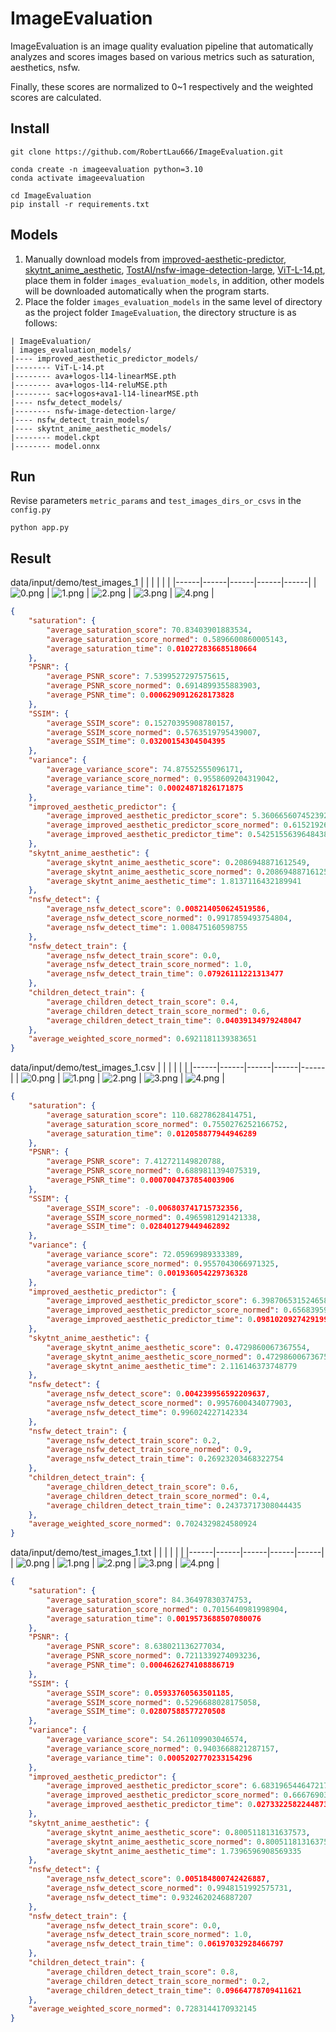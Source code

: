 # ImageEvaluation
ImageEvaluation is an image quality evaluation pipeline that automatically analyzes and scores images based on various metrics such as saturation, aesthetics, nsfw. 

Finally, these scores are normalized to 0~1 respectively and the weighted scores are calculated.
## Install
```shell
git clone https://github.com/RobertLau666/ImageEvaluation.git

conda create -n imageevaluation python=3.10
conda activate imageevaluation

cd ImageEvaluation
pip install -r requirements.txt
```
## Models
1. Manually download models from [improved-aesthetic-predictor](https://github.com/christophschuhmann/improved-aesthetic-predictor), [skytnt_anime_aesthetic](https://huggingface.co/skytnt/anime-aesthetic/tree/main), [TostAI/nsfw-image-detection-large](https://huggingface.co/TostAI/nsfw-image-detection-large/tree/main), [ViT-L-14.pt](https://openaipublic.azureedge.net/clip/models/b8cca3fd41ae0c99ba7e8951adf17d267cdb84cd88be6f7c2e0eca1737a03836/ViT-L-14.pt), place them in folder ```images_evaluation_models```, in addition, other models will be downloaded automatically when the program starts.
2. Place the folder ```images_evaluation_models``` in the same level of directory as the project folder ```ImageEvaluation```, the directory structure is as follows:
```
| ImageEvaluation/
| images_evaluation_models/
|---- improved_aesthetic_predictor_models/
|-------- ViT-L-14.pt
|-------- ava+logos-l14-linearMSE.pth
|-------- ava+logos-l14-reluMSE.pth
|-------- sac+logos+ava1-l14-linearMSE.pth
|---- nsfw_detect_models/
|-------- nsfw-image-detection-large/
|---- nsfw_detect_train_models/
|---- skytnt_anime_aesthetic_models/
|-------- model.ckpt
|-------- model.onnx
```
## Run
Revise parameters ```metric_params``` and ```test_images_dirs_or_csvs``` in the ```config.py```
```
python app.py
```
## Result
data/input/demo/test_images_1
|  |  |  |  |  |
|------|------|------|------|------|
| ![0.png](data/input/demo/test_images_1/0.png) | ![1.png](data/input/demo/test_images_1/1.png) | ![2.png](data/input/demo/test_images_1/2.png) | ![3.png](data/input/demo/test_images_1/3.png) | ![4.png](data/input/demo/test_images_1/4.png) | 
```json
{
    "saturation": {
        "average_saturation_score": 70.83403901883534,
        "average_saturation_score_normed": 0.5896600860005143,
        "average_saturation_time": 0.010272836685180664
    },
    "PSNR": {
        "average_PSNR_score": 7.5399527297575615,
        "average_PSNR_score_normed": 0.6914899355883903,
        "average_PSNR_time": 0.0006290912628173828
    },
    "SSIM": {
        "average_SSIM_score": 0.15270395908780157,
        "average_SSIM_score_normed": 0.5763519795439007,
        "average_SSIM_time": 0.03200154304504395
    },
    "variance": {
        "average_variance_score": 74.87552555096171,
        "average_variance_score_normed": 0.9558609204319042,
        "average_variance_time": 0.00024871826171875
    },
    "improved_aesthetic_predictor": {
        "average_improved_aesthetic_predictor_score": 5.360665607452392,
        "average_improved_aesthetic_predictor_score_normed": 0.6152192673438415,
        "average_improved_aesthetic_predictor_time": 0.5425155639648438
    },
    "skytnt_anime_aesthetic": {
        "average_skytnt_anime_aesthetic_score": 0.2086948871612549,
        "average_skytnt_anime_aesthetic_score_normed": 0.2086948871612549,
        "average_skytnt_anime_aesthetic_time": 1.8137116432189941
    },
    "nsfw_detect": {
        "average_nsfw_detect_score": 0.008214050624519586,
        "average_nsfw_detect_score_normed": 0.9917859493754804,
        "average_nsfw_detect_time": 1.008475160598755
    },
    "nsfw_detect_train": {
        "average_nsfw_detect_train_score": 0.0,
        "average_nsfw_detect_train_score_normed": 1.0,
        "average_nsfw_detect_train_time": 0.07926111221313477
    },
    "children_detect_train": {
        "average_children_detect_train_score": 0.4,
        "average_children_detect_train_score_normed": 0.6,
        "average_children_detect_train_time": 0.04039134979248047
    },
    "average_weighted_score_normed": 0.6921181139383651
}
```

data/input/demo/test_images_1.csv
|  |  |  |  |  |
|------|------|------|------|------|
| ![0.png](https://ali-us-sync-image.oss-us-east-1.aliyuncs.com/linky_imggen_ugc_fast/6153196_2130_26854028_1735193596652262465.webp) | ![1.png](https://ali-us-sync-image.oss-us-east-1.aliyuncs.com/linky_imggen_ugc_fast/6153196_2130_26854028_1735193596659913873.webp) | ![2.png](https://ali-us-sync-image.oss-us-east-1.aliyuncs.com/linky_imggen_ugc_fast/6153196_2130_26854028_1735193596621611725.webp) | ![3.png](https://ali-us-sync-image.oss-us-east-1.aliyuncs.com/linky_imggen_ugc_fast/6153196_2130_26854028_1735193596643293286.webp) | ![4.png](https://ali-us-sync-image.oss-us-east-1.aliyuncs.com/linky_imggen_ugc/6674062_2112_26854026_1735193594012334015.webp) | 
```json
{
    "saturation": {
        "average_saturation_score": 110.68278628414751,
        "average_saturation_score_normed": 0.7550276252166752,
        "average_saturation_time": 0.012058877944946289
    },
    "PSNR": {
        "average_PSNR_score": 7.412721149820788,
        "average_PSNR_score_normed": 0.6889811394075319,
        "average_PSNR_time": 0.0007004737854003906
    },
    "SSIM": {
        "average_SSIM_score": -0.006803741715732356,
        "average_SSIM_score_normed": 0.4965981291421338,
        "average_SSIM_time": 0.028401279449462892
    },
    "variance": {
        "average_variance_score": 72.05969989333389,
        "average_variance_score_normed": 0.9557043066971325,
        "average_variance_time": 0.001936054229736328
    },
    "improved_aesthetic_predictor": {
        "average_improved_aesthetic_predictor_score": 6.398706531524658,
        "average_improved_aesthetic_predictor_score_normed": 0.6568395915148125,
        "average_improved_aesthetic_predictor_time": 0.09810209274291992
    },
    "skytnt_anime_aesthetic": {
        "average_skytnt_anime_aesthetic_score": 0.4729860067367554,
        "average_skytnt_anime_aesthetic_score_normed": 0.4729860067367554,
        "average_skytnt_anime_aesthetic_time": 2.116146373748779
    },
    "nsfw_detect": {
        "average_nsfw_detect_score": 0.004239956592209637,
        "average_nsfw_detect_score_normed": 0.9957600434077903,
        "average_nsfw_detect_time": 0.996024227142334
    },
    "nsfw_detect_train": {
        "average_nsfw_detect_train_score": 0.2,
        "average_nsfw_detect_train_score_normed": 0.9,
        "average_nsfw_detect_train_time": 0.26923203468322754
    },
    "children_detect_train": {
        "average_children_detect_train_score": 0.6,
        "average_children_detect_train_score_normed": 0.4,
        "average_children_detect_train_time": 0.24373717308044435
    },
    "average_weighted_score_normed": 0.7024329824580924
}
```

data/input/demo/test_images_1.txt
|  |  |  |  |  |
|------|------|------|------|------|
| ![0.png](https://ali-us-sync-image.oss-us-east-1.aliyuncs.com/linky_imggen_ugc/_2109_26853993_1735265741016577435.webp?x-oss-process=image/resize,w_1080/format,webp) | ![1.png](https://ali-us-sync-image.oss-us-east-1.aliyuncs.com/linky_imggen_ugc/_2109_26853993_1735295392767703058.webp?x-oss-process=image/resize,w_1080/format,webp) | ![2.png](https://ali-us-sync-image.oss-us-east-1.aliyuncs.com/linky_imggen_ugc/15090317_2109_26853955_1735265749151587895.webp?x-oss-process=image/resize,w_1080/format,webp) | ![3.png](https://ali-us-sync-image.oss-us-east-1.aliyuncs.com/linky_imggen_ugc/15090317_2109_26853955_1735295400758778905.webp?x-oss-process=image/resize,w_1080/format,webp) | ![4.png](https://ali-us-sync-image.oss-us-east-1.aliyuncs.com/linky_imggen_ugc_nsfw/14090351_2131_596325691_1735562780415595390.webp?x-oss-process=image/resize,w_1080/format,webp) | 
```json
{
    "saturation": {
        "average_saturation_score": 84.36497830374753,
        "average_saturation_score_normed": 0.7015640981998904,
        "average_saturation_time": 0.0019573688507080076
    },
    "PSNR": {
        "average_PSNR_score": 8.638021136277034,
        "average_PSNR_score_normed": 0.7211339274093236,
        "average_PSNR_time": 0.0004626274108886719
    },
    "SSIM": {
        "average_SSIM_score": 0.05933760563501185,
        "average_SSIM_score_normed": 0.5296688028175058,
        "average_SSIM_time": 0.02807588577270508
    },
    "variance": {
        "average_variance_score": 54.261109903046574,
        "average_variance_score_normed": 0.9403668821287157,
        "average_variance_time": 0.0005202770233154296
    },
    "improved_aesthetic_predictor": {
        "average_improved_aesthetic_predictor_score": 6.683196544647217,
        "average_improved_aesthetic_predictor_score_normed": 0.6667690308621647,
        "average_improved_aesthetic_predictor_time": 0.027332258224487305
    },
    "skytnt_anime_aesthetic": {
        "average_skytnt_anime_aesthetic_score": 0.8005118131637573,
        "average_skytnt_anime_aesthetic_score_normed": 0.8005118131637573,
        "average_skytnt_anime_aesthetic_time": 1.7396596908569335
    },
    "nsfw_detect": {
        "average_nsfw_detect_score": 0.005184800742426887,
        "average_nsfw_detect_score_normed": 0.9948151992575731,
        "average_nsfw_detect_time": 0.9324620246887207
    },
    "nsfw_detect_train": {
        "average_nsfw_detect_train_score": 0.0,
        "average_nsfw_detect_train_score_normed": 1.0,
        "average_nsfw_detect_train_time": 0.06197032928466797
    },
    "children_detect_train": {
        "average_children_detect_train_score": 0.8,
        "average_children_detect_train_score_normed": 0.2,
        "average_children_detect_train_time": 0.09664778709411621
    },
    "average_weighted_score_normed": 0.7283144170932145
}
```